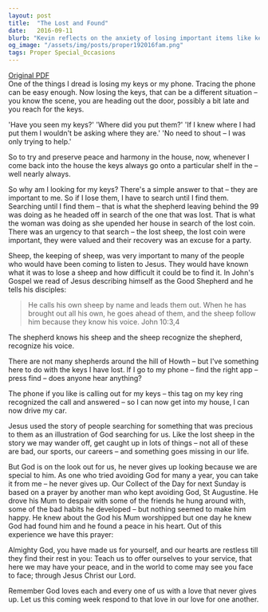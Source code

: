 ```yaml
---
layout: post
title:  "The Lost and Found"
date:   2016-09-11
blurb: "Kevin reflects on the anxiety of losing important items like keys and phones, drawing parallels to the parables of the lost sheep and the lost coin. He emphasizes the value and urgency of the search, relating it to God's relentless pursuit of us. The sermon concludes with the message that God's love never gives up on us, and we should respond to that love by caring for one another."
og_image: "/assets/img/posts/proper192016fam.png"
tags: Proper Special_Occasions
---
```

[Original PDF](/assets/pdf/proper192016fam.pdf)    
One of the things I dread is losing my keys or my phone. Tracing the phone can be easy enough. Now losing the keys, that can be a different situation – you know the scene, you are heading out the door, possibly a bit late and you reach for the keys.

'Have you seen my keys?'
'Where did you put them?'
'If I knew where I had put them I wouldn't be asking where they are.'
'No need to shout – I was only trying to help.'

So to try and preserve peace and harmony in the house, now, whenever I come back into the house the keys always go onto a particular shelf in the – well nearly always.

So why am I looking for my keys? There's a simple answer to that – they are important to me. So if I lose them, I have to search until I find them. Searching until I find them – that is what the shepherd leaving behind the 99 was doing as he headed off in search of the one that was lost. That is what the woman was doing as she upended her house in search of the lost coin. There was an urgency to that search – the lost sheep, the lost coin were important, they were valued and their recovery was an excuse for a party.

Sheep, the keeping of sheep, was very important to many of the people who would have been coming to listen to Jesus. They would have known what it was to lose a sheep and how difficult it could be to find it. In John's Gospel we read of Jesus describing himself as the Good Shepherd and he tells his disciples:

> He calls his own sheep by name and leads them out. When he has brought out all his own, he goes ahead of them, and the sheep follow him because they know his voice. John 10:3,4

The shepherd knows his sheep and the sheep recognize the shepherd, recognize his voice.

There are not many shepherds around the hill of Howth – but I've something here to do with the keys I have lost. If I go to my phone – find the right app – press find – does anyone hear anything?

The phone if you like is calling out for my keys – this tag on my key ring recognized the call and answered – so I can now get into my house, I can now drive my car.

Jesus used the story of people searching for something that was precious to them as an illustration of God searching for us. Like the lost sheep in the story we may wander off, get caught up in lots of things – not all of these are bad, our sports, our careers – and something goes missing in our life.

But God is on the look out for us, he never gives up looking because we are special to him. As one who tried avoiding God for many a year, you can take it from me – he never gives up. Our Collect of the Day for next Sunday is based on a prayer by another man who kept avoiding God, St Augustine. He drove his Mum to despair with some of the friends he hung around with, some of the bad habits he developed – but nothing seemed to make him happy. He knew about the God his Mum worshipped but one day he knew God had found him and he found a peace in his heart. Out of this experience we have this prayer:

Almighty God,
you have made us for yourself,
and our hearts are restless till they find their rest in you:
Teach us to offer ourselves to your service,
that here we may have your peace,
and in the world to come may see you face to face;
through Jesus Christ our Lord.

Remember God loves each and every one of us with a love that never gives up. Let us this coming week respond to that love in our love for one another.
